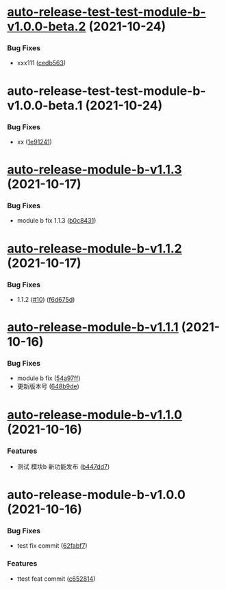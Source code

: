# [auto-release-test-test-module-b-v1.0.0-beta.2](https://github.com/lijinke666/auto-release-test-3/compare/auto-release-test-test-module-b-v1.0.0-beta.1...auto-release-test-test-module-b-v1.0.0-beta.2) (2021-10-24)


### Bug Fixes

* xxx111 ([cedb563](https://github.com/lijinke666/auto-release-test-3/commit/cedb563ff8d69a309648d3a330230d5cdd2b91e3))

# auto-release-test-test-module-b-v1.0.0-beta.1 (2021-10-24)


### Bug Fixes

* xx ([1e91241](https://github.com/lijinke666/auto-release-test-3/commit/1e91241a1ef7331ab7397d3f4997d8570dacd942))

# [auto-release-module-b-v1.1.3](https://github.com/lijinke666/auto-release-test/compare/auto-release-module-b-v1.1.2...auto-release-module-b-v1.1.3) (2021-10-17)


### Bug Fixes

* module b fix 1.1.3 ([b0c8431](https://github.com/lijinke666/auto-release-test/commit/b0c843113a3bc7f6158b1fbc5c3b3e71958fdfb1))

# [auto-release-module-b-v1.1.2](https://github.com/lijinke666/auto-release-test/compare/auto-release-module-b-v1.1.1...auto-release-module-b-v1.1.2) (2021-10-17)


### Bug Fixes

* 1.1.2 ([#10](https://github.com/lijinke666/auto-release-test/issues/10)) ([f6d675d](https://github.com/lijinke666/auto-release-test/commit/f6d675d2e4995c1d8f533fc2dbe5bbf88e615f13))

# [auto-release-module-b-v1.1.1](https://github.com/lijinke666/auto-release-test/compare/auto-release-module-b-v1.1.0...auto-release-module-b-v1.1.1) (2021-10-16)


### Bug Fixes

* module b fix ([54a97ff](https://github.com/lijinke666/auto-release-test/commit/54a97ffe0cc83bc7386a573d17d94e7b519d40e9))
* 更新版本号 ([648b9de](https://github.com/lijinke666/auto-release-test/commit/648b9deb6a7b95c626117be173db986df8f37dfe))

# [auto-release-module-b-v1.1.0](https://github.com/lijinke666/auto-release-test/compare/auto-release-module-b-v1.0.0...auto-release-module-b-v1.1.0) (2021-10-16)


### Features

* 测试 模块b 新功能发布 ([b447dd7](https://github.com/lijinke666/auto-release-test/commit/b447dd767ba423ff492e0732cd148ad62f5e5859))

# auto-release-module-b-v1.0.0 (2021-10-16)


### Bug Fixes

* test fix commit ([62fabf7](https://github.com/lijinke666/auto-release-test/commit/62fabf7a656a774555f519b47eed7326dcf8b513))


### Features

* ttest feat commit ([c652814](https://github.com/lijinke666/auto-release-test/commit/c65281436a2b99ee915f5163a50185cd87757802))
